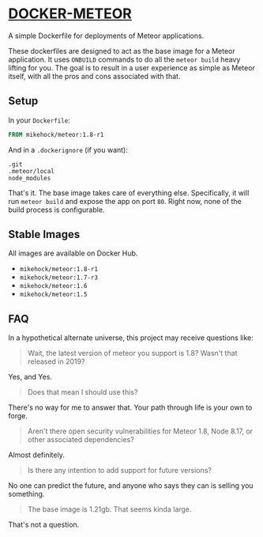 # [DOCKER-METEOR](https://hub.docker.com/r/mikehock/meteor)

A simple Dockerfile for deployments of Meteor applications.

These dockerfiles are designed to act as the base image for a Meteor application. It uses `ONBUILD`
commands to do all the `meteor build` heavy lifting for you. The goal is to result in a user 
experience as simple as Meteor itself, with all the pros and cons associated with that.

## Setup

In your `Dockerfile`:

```dockerfile
FROM mikehock/meteor:1.8-r1
```

And in a `.dockerignore` (if you want):

```
.git
.meteor/local
node_modules
```

That's it. The base image takes care of everything else. Specifically, it will run `meteor build` 
and expose the app on port `80`. Right now, none of the build process is configurable.

## Stable Images

All images are available on Docker Hub.

- `mikehock/meteor:1.8-r1`
- `mikehock/meteor:1.7-r3`
- `mikehock/meteor:1.6`
- `mikehock/meteor:1.5`

## FAQ

In a hypothetical alternate universe, this project may receive questions like:

> Wait, the latest version of meteor you support is 1.8? Wasn't that released in 2019?

Yes, and Yes.

> Does that mean I should use this?

There's no way for me to answer that. Your path through life is your own to forge.

> Aren't there open security vulnerabilities for Meteor 1.8, Node 8.17, or other associated dependencies?

Almost definitely.

> Is there any intention to add support for future versions?

No one can predict the future, and anyone who says they can is selling you something.

> The base image is 1.21gb. That seems kinda large.

That's not a question.
